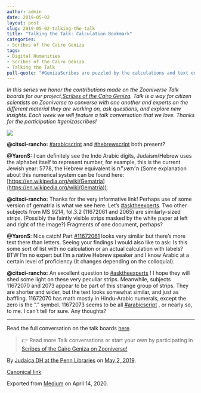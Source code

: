 ```yaml
---
author: admin
date: 2019-05-02
layout: post
slug: 2019-05-02-talking-the-talk
title: "Talking the Talk: Calculation Bookmark"
categories:
- Scribes of the Cairo Geniza
tags:
- Digital Humanities
- Scribes of the Cairo Geniza
- Talking the Talk
pull-quote: "#GenizaScribes are puzzled by the calculations and text on this strip of paper. In this series we honor the contributions made on the Zooniverse Talk boards for our project, Scribes of the Cairo Geniza."
---
```


*In this series we honor the contributions made on the Zooniverse Talk boards for our project,*[*Scribes of the Cairo Geniza*](http://scribesofthecairogenzia.org)*. Talk is a way for citizen scientists on Zooniverse to converse with one another and experts on the different material they are working on, ask questions, and explore new insights. Each week we will feature a talk conversation that we love. Thanks for the participation \#genizascribes!*

![](https://cdn-images-1.medium.com/max/800/1*yzKQzwC9d_TqaBlBWER9QQ.jpeg)

**@citsci-rancho:** [\#arabicscript](https://www.zooniverse.org/projects/judaicadh/scribes-of-the-cairo-geniza/talk/tags/arabicscript) and [\#hebrewscript](https://www.zooniverse.org/projects/judaicadh/scribes-of-the-cairo-geniza/talk/tags/hebrewscript) both present?

**@YaronS:** I can definitely see the Indo Arabic digits, Judaism/Hebrew uses the alphabet itself to represent number, for example, this is the current Jewish year: 5778, the Hebrew equivalent is ה׳תשע״ח (Some explanation about this numerical system can be found here: [https://en.wikipedia.org/wiki/Gematria](https://en.wikipedia.org/wiki/Gematria)).

**@citsci-rancho:** Thanks for the very informative link! Perhaps use of some version of gematria is what we see here. Let’s [\#asktheexperts](https://www.zooniverse.org/projects/judaicadh/scribes-of-the-cairo-geniza/talk/tags/asktheexperts). Two other subjects from MS 9214, fol.3.2 (11672061 and 2065) are similarly-sized strips. (Possibly the faintly visible strips masked by the white paper at left and right of the image?) Fragments of one document, perhaps?

**@YaronS**: Nice catch! Part [\#11672061](https://www.zooniverse.org/projects/judaicadh/scribes-of-the-cairo-geniza/talk/tags/11672061) looks very similar but there’s more text there than letters. Seeing your findings I would also like to ask: Is this some sort of list with no calculation or an actual calculation with labels? BTW I’m no expert but I’m a native Hebrew speaker and I know Arabic at a certain level of proficiency (It changes depending on the colloquial).

**@citsci-rancho:** An excellent question to [\#asktheexperts](https://www.zooniverse.org/projects/judaicadh/scribes-of-the-cairo-geniza/talk/tags/asktheexperts) ! I hope they will shed some light on these very peculiar strips. Meanwhile, subjects 11672070 and 2073 appear to be part of this strange group of strips. They are shorter and wider, but the text looks somewhat similar, and just as baffling. 11672070 has math mostly in Hindu-Arabic numerals, except the zero is the “.” symbol. 11672073 seems to be all [\#arabicscript](https://www.zooniverse.org/projects/judaicadh/scribes-of-the-cairo-geniza/talk/tags/arabicscript) , or nearly so, to me. I can’t tell for sure. Any thoughts?

* * * * *

Read the full conversation on the talk boards [here](https://www.zooniverse.org/projects/judaicadh/scribes-of-the-cairo-geniza/talk/1029/430661?comment=1103672&page=1).

> 👉 Read more Talk conversations or start your own by participating in [Scribes of the Cairo Geniza on Zooniverse!](http://scribesofthecairogeniza.org)

By [Judaica DH at the Penn Libraries](https://medium.com/@judaicadh) on [May 2, 2019](https://medium.com/p/9e21aaa8824).

[Canonical link](https://medium.com/@judaicadh/talking-the-talk-calculation-bookmark-9e21aaa8824)

Exported from [Medium](https://medium.com) on April 14, 2020.
